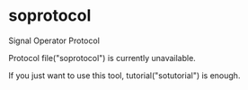 # soprotocol
Signal Operator Protocol

Protocol file("soprotocol") is currently unavailable.

If you just want to use this tool, tutorial("sotutorial") is enough.
